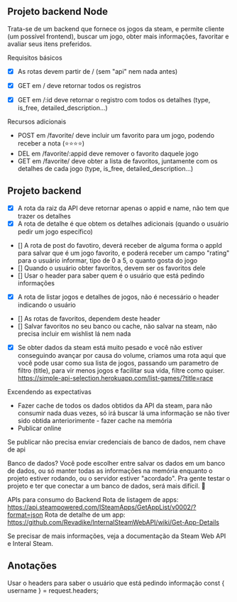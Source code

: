 ## Projeto backend Node

Trata-se de um backend que fornece os jogos da steam, e permite cliente (um possível frontend), buscar um jogo, obter mais informações, favoritar e avaliar seus itens preferidos.

Requisitos básicos
- [x] As rotas devem partir de / (sem "api" nem nada antes)
- [x] GET em / deve retornar todos os registros
- [x] GET em /:id deve retornar o registro com todos os detalhes (type, is_free, detailed_description...)


Recursos adicionais
- POST em /favorite/ deve incluir um favorito para um jogo, podendo receber a nota (⭐️⭐️⭐️⭐️)
- DEL em /favorite/:appid deve remover o favorito daquele jogo
- GET em /favorite/ deve obter a lista de favoritos, juntamente com os detalhes de cada jogo (type, is_free, detailed_description...)


## Projeto backend

- [x] A rota da raiz da API deve retornar apenas o appid e name, não tem que trazer os detalhes
- [x] A rota de detalhe é que obtem os detalhes adicionais (quando o usuário pedir um jogo específico)
- [] A rota de post do favotiro, deverá receber de alguma forma o appId para salvar que é um jogo favorito, e poderá receber um campo "rating" para o usuário informar, tipo de 0 a 5, o quanto gosta do jogo
- [] Quando o usuário obter favoritos, devem ser os favoritos dele
- [] Usar o header para saber quem é o usuário que está pedindo informações
- [x] A rota de listar jogos e detalhes de jogos, não é necessário o header indicando o usuário
- [] As rotas de favoritos, dependem deste header
- [] Salvar favoritos no seu banco ou cache, não salvar na steam, não precisa incluir em wishlist lá nem nada
- [x] Se obter dados da steam está muito pesado e você não estiver conseguindo avançar por causa do volume, criamos uma rota aqui que você pode usar como sua lista de jogos, passando um parametro de filtro (title), para vir menos jogos e facilitar sua vida, filtre como quiser.  https://simple-api-selection.herokuapp.com/list-games/?title=race 

Excendendo as expectativas
- Fazer cache de todos os dados obtidos da API da steam, para não consumir nada duas vezes, só irá buscar lá uma informação se não tiver sido obtida anteriorimente - fazer cache na memória
- Publicar online

Se publicar não precisa enviar credenciais de banco de dados, nem chave de api

Banco de dados?
Você pode escolher entre salvar os dados em um banco de dados, ou só manter todas as informações na memória enquanto o projeto estiver rodando, ou o servidor estiver "acordado".
Pra gente testar o projeto e ter que conectar a um banco de dados, será mais difícil. 😬

APIs para consumo do Backend
Rota de listagem de apps: https://api.steampowered.com/ISteamApps/GetAppList/v0002/?format=json
Rota de detalhe de um app: https://github.com/Revadike/InternalSteamWebAPI/wiki/Get-App-Details

Se precisar de mais informações, veja a documentação da Steam Web API e Interal Steam.


## Anotações
Usar o headers para saber o usuário que está pedindo informação
const { username } = request.headers;
